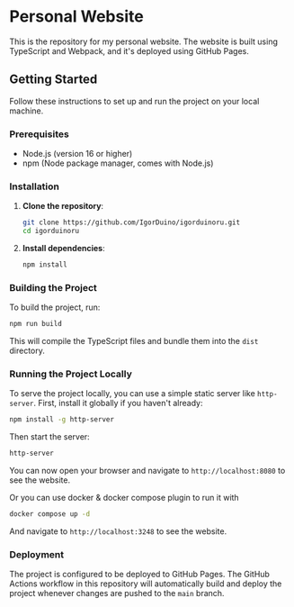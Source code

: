 # Personal Website

This is the repository for my personal website. The website is built using TypeScript and Webpack, and it's deployed using GitHub Pages.

## Getting Started

Follow these instructions to set up and run the project on your local machine.

### Prerequisites

- Node.js (version 16 or higher)
- npm (Node package manager, comes with Node.js)

### Installation

1. **Clone the repository**:

   ```sh
   git clone https://github.com/IgorDuino/igorduinoru.git
   cd igorduinoru
   ```

2. **Install dependencies**:

   ```sh
   npm install
   ```

### Building the Project

To build the project, run:

```sh
npm run build
```

This will compile the TypeScript files and bundle them into the `dist` directory.

### Running the Project Locally

To serve the project locally, you can use a simple static server like `http-server`. First, install it globally if you haven't already:

```sh
npm install -g http-server
```

Then start the server:

```sh
http-server
```

You can now open your browser and navigate to `http://localhost:8080` to see the website.

Or you can use docker & docker compose plugin to run it with

```sh
docker compose up -d
```

And navigate to `http://localhost:3248` to see the website.


### Deployment

The project is configured to be deployed to GitHub Pages. The GitHub Actions workflow in this repository will automatically build and deploy the project whenever changes are pushed to the `main` branch.
